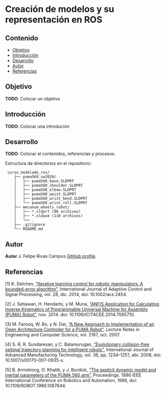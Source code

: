 # Creación de modelos y su representación en ROS


## Contenido

- [Objetivo](#objetivo)
- [Introducción](#introduccion)
- [Desarrollo](#desarrollo)
- [Autor](#autor)
- [Referencias](#referencias)

## Objetivo

**TODO**: Colocar un objetivo

## Introducción

**TODO**: Colocar una introdución

## Desarrollo

**TODO**: Colocar el contenidos, referencias y procesos.

Estructura de directorios en el repositorio:

```text
 curso_modelado_ros/
    ├── puma560_sw2020/
    │   ├── puma560_base.SLDPRT
    │   ├── puma560_shoulder.SLDPRT
    │   ├── puma560_elbow.SLDPRT
    │   ├── puma560_waist.SLDPRT
    │   ├── puma560_wrist_bend.SLDPRT
    │   └── puma560_wrist_roll.SLDPRT
    ├── mecanum_wheels_robot/
    │   ├── *.sldprt (96 archivos)
    │   ├── *.sldasm (118 archivos)
    │   └── .
    ├── .gitignore
    └── README.md
```	

## Autor

**Autor** J. Felipe Rivas Campos [GitHub profile](https://github.com/rivascf)

## Referencias

<a id="1">[1]</a> K. Delchev, [“Iterative learning control for robotic manipulators: A bounded-error algorithm”](https://www.researchgate.net/publication/259220579_Iterative_learning_control_for_robotic_manipulators_A_bounded-error_algorithm), 
International Journal of Adaptive Control and Signal Processing, vol. 28, dic. 2014, doi: 10.1002/acs.2454.

<a id='2'>[2]</a> J. Setiawan, H. Hendarto, y M. Muna, [“ANFIS Application for Calculating Inverse Kinematics of Programmable Universal Machine for Assembly (PUMA) Robot”](https://www.researchgate.net/publication/280830594_ANFIS_Application_for_Calculating_Inverse_Kinematics_of_Programmable_Universal_Machine_for_Assembly_PUMA_Robot), 
nov. 2014. doi: 10.1109/ICITACEE.2014.7065710.

<a id="3">[3]</a> M. Farooq, W. Bo, y N. Dar, [“A New Approach to Implementation of an Open Architecture Controller for a PUMA Robot”](https://www.researchgate.net/publication/44261440_A_New_Approach_to_Implementation_of_an_Open_Architecture_Controller_for_a_PUMA_Robot), 
Lecture Notes in Engineering and Computer Science, vol. 2167, oct. 2007.

<a id="4">[4]</a> S. R, R. Sundaresan, y C. Balamurugan, [“Evolutionary collision-free optimal trajectory planning for intelligent robots”](https://www.researchgate.net/publication/226566314_Evolutionary_collision-free_optimal_trajectory_planning_for_intelligent_robots), 
International Journal of Advanced Manufacturing Technology, vol. 36, pp. 1234–1251, abr. 2008, doi: 10.1007/s00170-007-0935-x.

<a id="5">[5]</a> B. Armstrong, O. Khatib, y J. Burdick, [“The explicit dynamic model and inertial parameters of the PUMA 560 arm”](https://www.semanticscholar.org/paper/The-explicit-dynamic-model-and-inertial-parameters-Armstrong-Khatib/f76f521403119368483738fb057b58b00efe8d98), 
Proceedings. 1986 IEEE International Conference on Robotics and Automation, 1986, doi: 10.1109/ROBOT.1986.1087644.


